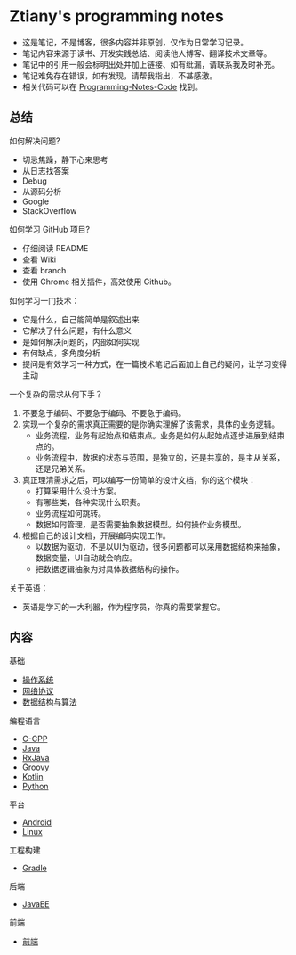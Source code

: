 # Ztiany's programming notes

- 这是笔记，不是博客，很多内容并非原创，仅作为日常学习记录。
- 笔记内容来源于读书、开发实践总结、阅读他人博客、翻译技术文章等。
- 笔记中的引用一般会标明出处并加上链接、如有纰漏，请联系我及时补充。
- 笔记难免存在错误，如有发现，请帮我指出，不甚感激。
- 相关代码可以在 [Programming-Notes-Code](https://github.com/Ztiany/Programming-Notes-Code) 找到。

## 总结

如何解决问题?

- 切忌焦躁，静下心来思考
- 从日志找答案
- Debug
- 从源码分析
- Google
- StackOverflow

如何学习 GitHub 项目?

- 仔细阅读 README
- 查看 Wiki
- 查看 branch
- 使用 Chrome 相关插件，高效使用 Github。

如何学习一门技术：

- 它是什么，自己能简单是叙述出来
- 它解决了什么问题，有什么意义
- 是如何解决问题的，内部如何实现
- 有何缺点，多角度分析
- 提问是有效学习一种方式，在一篇技术笔记后面加上自己的疑问，让学习变得主动

一个复杂的需求从何下手？

1. 不要急于编码、不要急于编码、不要急于编码。
2. 实现一个复杂的需求真正需要的是你确实理解了该需求，具体的业务逻辑。
    - 业务流程，业务有起始点和结束点。业务是如何从起始点逐步进展到结束点的。
    - 业务流程中，数据的状态与范围，是独立的，还是共享的，是主从关系，还是兄弟关系。
3. 真正理清需求之后，可以编写一份简单的设计文档，你的这个模块：
    - 打算采用什么设计方案。
    - 有哪些类，各种实现什么职责。
    - 业务流程如何跳转。
    - 数据如何管理，是否需要抽象数据模型。如何操作业务模型。
4. 根据自己的设计文档，开展编码实现工作。
    - 以数据为驱动，不是以UI为驱动，很多问题都可以采用数据结构来抽象，数据变量，UI自动就会响应。
    - 把数据逻辑抽象为对具体数据结构的操作。

关于英语：

- 英语是学习的一大利器，作为程序员，你真的需要掌握它。

## 内容

基础

- [操作系统](Computer-System-Basic/README.md)
- [网络协议](Network/README.md)
- [数据结构与算法](DataStructure-Algorithms/README.md)

编程语言

- [C-CPP](C&CPP/README.md)
- [Java](Java/README.md)
- [RxJava](RxJava/README.md)
- [Groovy](Groovy/README.md)
- [Kotlin](Kotlin/README.md)
- [Python](Python/README.md)

平台

- [Android](Android/README.md)
- [Linux](Linux/README.md)

工程构建

- [Gradle](Build-System/Gradle/README.md)

后端

- [JavaEE](JavaEE/README.md)

前端

- [前端](Front-end/README.md)